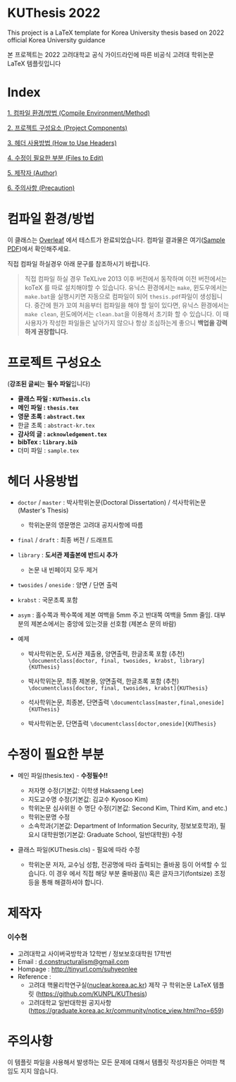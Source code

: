 KUThesis 2022
========
This project is a LaTeX template for Korea University thesis based on 2022 official Korea University guidance

본 프로젝트는 2022 고려대학교 공식 가이드라인에 따른 비공식 고려대 학위논문 LaTeX 템플릿입니다


Index
=========
[1. 컴파일 환경/방법 (Compile Environment/Method)](#컴파일-환경/방법)

[2. 프로젝트 구성요소 (Project Components)](#프로젝트-구성요소)

[3. 헤더 사용방법 (How to Use Headers)](#헤더-사용방법)

[4. 수정이 필요한 부분 (Files to Edit)](#수정이-필요한-부분)

[5. 제작자 (Author)](#제작자)

[6. 주의사항 (Precaution)](#주의사항)




컴파일 환경/방법
===========

이 클래스는 [Overleaf](http://overleaf.com) 에서 테스트가 완료되었습니다. 컴파일 결과물은 여기([Sample PDF](Korea_University_Thesis_Template.pdf))에서 확인해주세요.

직접 컴파일 하실경우 아래 문구를 참조하시기 바랍니다.
> 직접 컴파일 하실 경우 TeXLive 2013 이후 버전에서 동작하며 이전 버전에서는 koTeX 를 따로 설치해야할 수 있습니다. 
> 유닉스 환경에서는 `make`, 윈도우에서는 `make.bat`을 실행시키면 자동으로 컴파일이 되어 `thesis.pdf`파일이 생성됩니다. 중간에 뭔가 꼬여 처음부터 컴파일을 해야 할 일이 있다면, 유닉스 환경에서는 `make clean`, 윈도에어서는 `clean.bat`을 이용해서 초기화 할 수 있습니다. 이 때 사용자가 작성한 파일들은 날아가지 않으나 항상 조심하는게 좋으니 **백업을 강력하게 권장합니다.**




프로젝트 구성요소
=======================

(**강조된 글씨**는 **필수 파일**입니다)
* **클래스 파일 : `KUThesis.cls`**
* **메인 파일 : `thesis.tex`**
* **영문 초록 : `abstract.tex`**
* 한글 초록 : `abstract-kr.tex`
* **감사의 글 : `acknowledgement.tex`**
* **bibTex : `library.bib`**
* 더미 파일 : `sample.tex`


헤더 사용방법
====================

* `doctor` / `master` : 박사학위논문(Doctoral Dissertation) / 석사학위논문(Master's Thesis)
  * 학위논문의 영문명은 고려대 공지사항에 따름
* `final` / `draft` : 최종 버전 / 드래프트
* `library` : **도서관 제출본에 반드시 추가**
  * 논문 내 빈페이지 모두 제거
* `twosides` / `oneside` : 양면 / 단면 출력
* `krabst` : 국문초록 포함
* `asym` : 홀수쪽과 짝수쪽에 제본 여백을 5mm 주고 반대쪽 여백을 5mm 줄임. 대부분의 제본소에서는 중앙에 있는것을 선호함 (제본소 문의 바람)

* 예제

  * 박사학위논문, 도서관 제출용, 양면출력, 한글초록 포함 (추천)
`\documentclass[doctor, final, twosides, krabst, library]{KUThesis}`

  * 박사학위논문, 최종 제본용, 양면출력, 한글초록 포함 (추천)
`\documentclass[doctor, final, twosides, krabst]{KUThesis}`

  * 석사학위논문, 최종본, 단면출력
`\documentclass[master,final,oneside]{KUThesis}`

  * 박사학위논문, 단면출력
`\documentclass[doctor,oneside]{KUThesis}` 



수정이 필요한 부분
=====================

* 메인 파일(thesis.tex) - **수정필수!!**
  * 저자명 수정(기본값: 이학생 Haksaeng Lee)
  * 지도교수명 수정(기본값: 김교수 Kyosoo Kim)
  * 학위논문 심사위원 수  명단 수정(기본값: Second Kim, Third Kim, and etc.)
  * 학위논문명 수정
  * 소속학과(기본값: Department of Information Security, 정보보호학과), 필요시 대학원명(기본값: Graduate School, 일반대학원) 수정

* 클래스 파일(KUThesis.cls) - 필요에 따라 수정
  * 학위논문 저자, 교수님 성함, 전공명에 따라 출력되는 줄바꿈 등이 어색할 수 있습니다. 이 경우 에서 직접 해당 부분 줄바꿈(\\\\) 혹은 글자크기(fontsize) 조정 등을 통해 해결하셔야 합니다.


제작자
========

### 이수현
* 고려대학교 사이버국방학과 12학번 / 정보보호대학원 17학번 
* Email : d.constructuralism@gmail.com
* Hompage : http://tinyurl.com/suhyeonlee
* Reference :
  * 고려대 핵물리학연구실([nuclear.korea.ac.kr](http://nuclear.korea.ac.kr)) 제작 구 학위논문 LaTeX 템플릿 (https://github.com/KUNPL/KUThesis)
  * 고려대학교 일반대학원 공지사항 (https://graduate.korea.ac.kr/community/notice_view.html?no=659)



주의사항
====

이 템플릿 파일을 사용해서 발생하는 모든 문제에 대해서 템플릿 작성자들은 어떠한 책임도 지지 않습니다.

